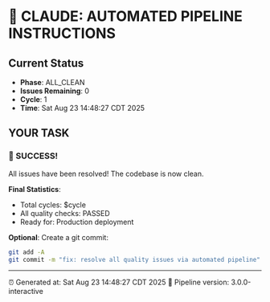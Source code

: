 # 🤖 CLAUDE: AUTOMATED PIPELINE INSTRUCTIONS

## Current Status
- **Phase**: ALL_CLEAN
- **Issues Remaining**: 0
- **Cycle**: 1
- **Time**: Sat Aug 23 14:48:27 CDT 2025

## YOUR TASK

### 🎉 SUCCESS!

All issues have been resolved! The codebase is now clean.

**Final Statistics**:
- Total cycles: $cycle
- All quality checks: PASSED
- Ready for: Production deployment

**Optional**: Create a git commit:
```bash
git add -A
git commit -m "fix: resolve all quality issues via automated pipeline"
```

---
⏰ Generated at: Sat Aug 23 14:48:27 CDT 2025
🔄 Pipeline version: 3.0.0-interactive
